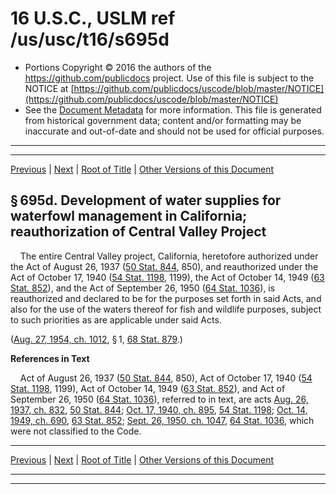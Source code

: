 ---
---

# 16 U.S.C., USLM ref /us/usc/t16/s695d

* Portions Copyright © 2016 the authors of the https://github.com/publicdocs project.
  Use of this file is subject to the NOTICE at [https://github.com/publicdocs/uscode/blob/master/NOTICE](https://github.com/publicdocs/uscode/blob/master/NOTICE)
* See the [Document Metadata](././../../../..//README.md) for more information.
  This file is generated from historical government data; content and/or formatting may be inaccurate and out-of-date and should not be used for official purposes.

----------
----------

[Previous](./../../../..//us/usc/t16/ch6/m__us_usc_t16_s695c.md) | [Next](./../../../..//us/usc/t16/ch6/m__us_usc_t16_s695e.md) | [Root of Title](./../../../../) | [Other Versions of this Document](https://publicdocs.github.io/go/links?ns=uslm&ref=%2Fus%2Fusc%2Ft16%2Fs695d)

## § 695d. Development of water supplies for waterfowl management in California; reauthorization of Central Valley Project

    The entire Central Valley project, California, heretofore authorized under the Act of August 26, 1937 ([50 Stat. 844][/us/stat/50/844], 850), and reauthorized under the Act of October 17, 1940 ([54 Stat. 1198][/us/stat/54/1198], 1199), the Act of October 14, 1949 ([63 Stat. 852][/us/stat/63/852]), and the Act of September 26, 1950 ([64 Stat. 1036][/us/stat/64/1036]), is reauthorized and declared to be for the purposes set forth in said Acts, and also for the use of the waters thereof for fish and wildlife purposes, subject to such priorities as are applicable under said Acts.

([Aug. 27, 1954, ch. 1012][/us/act/1954-08-27/ch1012], § 1, [68 Stat. 879][/us/stat/68/879].)

 __References in Text__ 

    Act of August 26, 1937 ([50 Stat. 844][/us/stat/50/844], 850), Act of October 17, 1940 ([54 Stat. 1198][/us/stat/54/1198], 1199), Act of October 14, 1949 ([63 Stat. 852][/us/stat/63/852]), and Act of September 26, 1950 ([64 Stat. 1036][/us/stat/64/1036]), referred to in text, are acts [Aug. 26, 1937, ch. 832][/us/act/1937-08-26/ch832], [50 Stat. 844][/us/stat/50/844]; [Oct. 17, 1940, ch. 895][/us/act/1940-10-17/ch895], [54 Stat. 1198][/us/stat/54/1198]; [Oct. 14, 1949, ch. 690][/us/act/1949-10-14/ch690], [63 Stat. 852][/us/stat/63/852]; [Sept. 26, 1950, ch. 1047][/us/act/1950-09-26/ch1047], [64 Stat. 1036][/us/stat/64/1036], which were not classified to the Code.

----------

[Previous](./../../../..//us/usc/t16/ch6/m__us_usc_t16_s695c.md) | [Next](./../../../..//us/usc/t16/ch6/m__us_usc_t16_s695e.md) | [Root of Title](./../../../../) | [Other Versions of this Document](https://publicdocs.github.io/go/links?ns=uslm&ref=%2Fus%2Fusc%2Ft16%2Fs695d)

----------
----------

[/us/stat/50/844]: https://publicdocs.github.io/go/links?ns=uslm&ref=%2Fus%2Fstat%2F50%2F844
[/us/stat/54/1198]: https://publicdocs.github.io/go/links?ns=uslm&ref=%2Fus%2Fstat%2F54%2F1198
[/us/stat/63/852]: https://publicdocs.github.io/go/links?ns=uslm&ref=%2Fus%2Fstat%2F63%2F852
[/us/stat/64/1036]: https://publicdocs.github.io/go/links?ns=uslm&ref=%2Fus%2Fstat%2F64%2F1036
[/us/act/1954-08-27/ch1012]: https://publicdocs.github.io/go/links?ns=uslm&ref=%2Fus%2Fact%2F1954-08-27%2Fch1012
[/us/stat/68/879]: https://publicdocs.github.io/go/links?ns=uslm&ref=%2Fus%2Fstat%2F68%2F879
[/us/stat/50/844]: https://publicdocs.github.io/go/links?ns=uslm&ref=%2Fus%2Fstat%2F50%2F844
[/us/stat/54/1198]: https://publicdocs.github.io/go/links?ns=uslm&ref=%2Fus%2Fstat%2F54%2F1198
[/us/stat/63/852]: https://publicdocs.github.io/go/links?ns=uslm&ref=%2Fus%2Fstat%2F63%2F852
[/us/stat/64/1036]: https://publicdocs.github.io/go/links?ns=uslm&ref=%2Fus%2Fstat%2F64%2F1036
[/us/act/1937-08-26/ch832]: https://publicdocs.github.io/go/links?ns=uslm&ref=%2Fus%2Fact%2F1937-08-26%2Fch832
[/us/stat/50/844]: https://publicdocs.github.io/go/links?ns=uslm&ref=%2Fus%2Fstat%2F50%2F844
[/us/act/1940-10-17/ch895]: https://publicdocs.github.io/go/links?ns=uslm&ref=%2Fus%2Fact%2F1940-10-17%2Fch895
[/us/stat/54/1198]: https://publicdocs.github.io/go/links?ns=uslm&ref=%2Fus%2Fstat%2F54%2F1198
[/us/act/1949-10-14/ch690]: https://publicdocs.github.io/go/links?ns=uslm&ref=%2Fus%2Fact%2F1949-10-14%2Fch690
[/us/stat/63/852]: https://publicdocs.github.io/go/links?ns=uslm&ref=%2Fus%2Fstat%2F63%2F852
[/us/act/1950-09-26/ch1047]: https://publicdocs.github.io/go/links?ns=uslm&ref=%2Fus%2Fact%2F1950-09-26%2Fch1047
[/us/stat/64/1036]: https://publicdocs.github.io/go/links?ns=uslm&ref=%2Fus%2Fstat%2F64%2F1036


